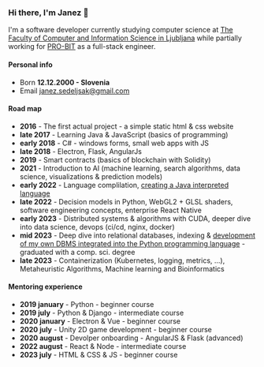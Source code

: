### Hi there, I'm Janez 👋

I'm a software developer currently studying computer science at [The Faculty of Computer and Information Science in Ljubljana](https://www.fri.uni-lj.si/en) while partially working for [PRO-BIT](https://pro-bit.si/en/) as a full-stack engineer.

#### Personal info
- Born <b>12.12.2000 - Slovenia</b>
- Email [janez.sedeljsak@gmail.com](janez.sedeljsak@gmail.com)

#### Road map
- <b>2016</b> - The first actual project - a simple static html & css website
- <b>late 2017</b> - Learning Java & JavaScript (basics of programming)
- <b>early 2018</b> - C# - windows forms, small web apps with JS
- <b>late 2018</b> - Electron, Flask, AngularJs
- <b>2019</b> - Smart contracts (basics of blockchain with Solidity)
- <b>2021</b> - Introduction to AI (machine learning, search algorithms, data science, visualizations & prediction models)
- <b>early 2022</b> - Language complilation, [creating a Java interpreted language](https://github.com/JanezSedeljsak/pins-compiler-v2)
- <b>late 2022</b> - Decision models in Python, WebGL2 + GLSL shaders, software engineering concepts, enterprise React Native
- <b>early 2023</b> - Distributed systems & algorithms with CUDA, deeper dive into data science, devops (ci/cd, nginx, docker)
- <b>mid 2023</b> - Deep dive into relational databases, indexing & [development of my own DBMS integrated into the Python programming language](https://repozitorij.uni-lj.si/IzpisGradiva.php?id=149871&lang=slv) - graduated with a comp. sci. degree
- <b>late 2023</b> - Containerization (Kubernetes, logging, metrics, ...), Metaheuristic Algorithms, Machine learning and Bioinformatics

#### Mentoring experience
- <b>2019 january</b> - Python - beginner course
- <b>2019 july</b> - Python & Django - intermediate course
- <b>2020 january</b> - Electron & Vue - beginner course
- <b>2020 july</b> - Unity 2D game development - beginner course
- <b>2020 august</b> - Devolper onboarding - AngularJS & Flask (advanced)
- <b>2022 august</b> - React & Node - intermediate course
- <b>2023 july</b> - HTML & CSS & JS - beginner course 
